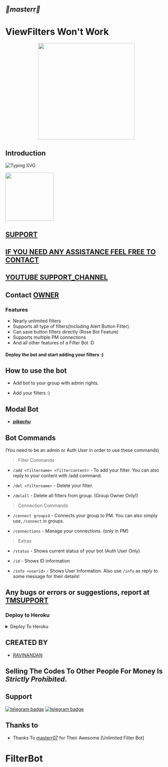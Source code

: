 <h2 align="centre"><i><b>🎀masterr🎀</i></b></h2>

# ViewFilters Won't Work

<p align="center"><a href="https://t.me/mdisk_linx"><img src="https://telegra.ph/file/43578dfa935d2b286f0d8.jpg" width="300"></a></p>

## Introduction

![Typing SVG](https://readme-typing-svg.herokuapp.com/?lines=Welcome+To+Techno+Mindz!;A+FILTER+BOT+LIKE+BETTERFILTERBOT;Created+by+RAVINANDAN!;A+simple+and+a+powerful+Bot!;Don't+Forget+To+Subcribe;Techno+Mindz+in+YouTube;)
</p>
</h1>
<a href="https://www.youtube.com/c/masterr07">
  <img src="https://img.shields.io/badge/𝚂𝚄𝙱𝚂𝙲𝚁𝙸𝙱𝙴-red?logo=youtube" width="150">

## SUPPORT
## IF YOU NEED ANY ASSISTANCE FEEL FREE TO CONTACT
## YOUTUBE  [SUPPORT_CHANNEL](https://t.me/masterr07)
## Contact [OWNER](https://t.me/masterr07)
  
### Features
* Nearly unlimited filters
* Supports all type of filters(Including Alert Button Filter).
* Can save button filters directly (Rose Bot Feature)
* Supports multiple PM connections
* And all other features of a Filter Bot :D


#### Deploy the bot and start adding your filters :)


## How to use the bot
* Add bot to your group with admin rights.

* Add your filters :)

## Modal Bot 
  * [<i><b>pikachu</i></b>](https://t.me/Gk_FilterBot)

## Bot Commands

(You need to be an admin or Auth User in order to use these commands)

> Filter Commands
* `/add <filtername> <filtercontent>`  -  To add your filter. You can also reply to your content with /add command.

* `/del <filtername>`  -  Delete your filter.

* `/delall`  -  Delete all filters from group. (Group Owner Only!)

> Connection Commands
* `/connect groupid`  -  Connects your group to PM. You can also simply use, `/connect` in groups.

* `/connections`  -  Manage your connections. (only in PM)

> Extras
* `/status`  -  Shows current status of your bot (Auth User Only)

* `/id`  -  Shows ID information

* `/info <userid>`  -  Shows User Information. Also use `/info` as reply to some message for their details!



## Any bugs or errors or suggestions, report at [TMSUPPORT](https://telegram.dog/Masterr07)


### Deploy to Heroku

<details><summary>Deploy To Heroku</summary>
<p>
<br>
<a href="https://heroku.com/deploy?template=https://github.com/jyotirmoydeka/FilterBot">
  <img src="https://www.herokucdn.com/deploy/button.svg" alt="Deploy">
<a href="https://railway.app?referralCode=PR0FESS0R-99">
  <img src="https://railway.app/button.svg" alt="Deploy">
</a>
</p>
</details>

  ## CREATED BY
 
* [RAVINANDAN](https://t.me/mdisk_linx)
## Selling The Codes To Other People For Money Is *Strictly Prohibited*.


## Support
[![telegram badge](https://img.shields.io/badge/Telegram-Group-30302f?style=flat&logo=telegram)](https://telegram.dog/mdisk_linx)
[![telegram badge](https://img.shields.io/badge/Telegram-Channel-30302f?style=flat&logo=telegram)](https://telegram.dog/mdisk_linx)




## Thanks to 

 - Thanks To [masterr07](https://t.me/Masterr07) for Their Awesome [Unlimited Filter Bot]

# FilterBot
